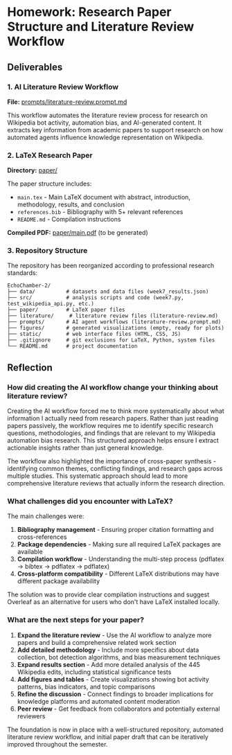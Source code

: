 # Homework: Research Paper Structure and Literature Review Workflow

## Deliverables

### 1. AI Literature Review Workflow
**File:** [prompts/literature-review.prompt.md](prompts/literature-review.prompt.md)

This workflow automates the literature review process for research on Wikipedia bot activity, automation bias, and AI-generated content. It extracts key information from academic papers to support research on how automated agents influence knowledge representation on Wikipedia.

### 2. LaTeX Research Paper
**Directory:** [paper/](paper/)

The paper structure includes:
- `main.tex` - Main LaTeX document with abstract, introduction, methodology, results, and conclusion
- `references.bib` - Bibliography with 5+ relevant references
- `README.md` - Compilation instructions

**Compiled PDF:** [paper/main.pdf](paper/main.pdf) (to be generated)

### 3. Repository Structure
The repository has been reorganized according to professional research standards:

```
EchoChamber-2/
├── data/          # datasets and data files (week7_results.json)
├── src/           # analysis scripts and code (week7.py, test_wikipedia_api.py, etc.)
├── paper/         # LaTeX paper files
├── literature/     # literature review files (literature-review.md)
├── prompts/       # AI agent workflows (literature-review.prompt.md)
├── figures/       # generated visualizations (empty, ready for plots)
├── static/        # web interface files (HTML, CSS, JS)
├── .gitignore     # git exclusions for LaTeX, Python, system files
└── README.md      # project documentation
```

## Reflection

### How did creating the AI workflow change your thinking about literature review?

Creating the AI workflow forced me to think more systematically about what information I actually need from research papers. Rather than just reading papers passively, the workflow requires me to identify specific research questions, methodologies, and findings that are relevant to my Wikipedia automation bias research. This structured approach helps ensure I extract actionable insights rather than just general knowledge.

The workflow also highlighted the importance of cross-paper synthesis - identifying common themes, conflicting findings, and research gaps across multiple studies. This systematic approach should lead to more comprehensive literature reviews that actually inform the research direction.

### What challenges did you encounter with LaTeX?

The main challenges were:
1. **Bibliography management** - Ensuring proper citation formatting and cross-references
2. **Package dependencies** - Making sure all required LaTeX packages are available
3. **Compilation workflow** - Understanding the multi-step process (pdflatex → bibtex → pdflatex → pdflatex)
4. **Cross-platform compatibility** - Different LaTeX distributions may have different package availability

The solution was to provide clear compilation instructions and suggest Overleaf as an alternative for users who don't have LaTeX installed locally.

### What are the next steps for your paper?

1. **Expand the literature review** - Use the AI workflow to analyze more papers and build a comprehensive related work section
2. **Add detailed methodology** - Include more specifics about data collection, bot detection algorithms, and bias measurement techniques
3. **Expand results section** - Add more detailed analysis of the 445 Wikipedia edits, including statistical significance tests
4. **Add figures and tables** - Create visualizations showing bot activity patterns, bias indicators, and topic comparisons
5. **Refine the discussion** - Connect findings to broader implications for knowledge platforms and automated content moderation
6. **Peer review** - Get feedback from collaborators and potentially external reviewers

The foundation is now in place with a well-structured repository, automated literature review workflow, and initial paper draft that can be iteratively improved throughout the semester.

